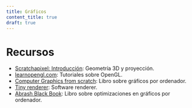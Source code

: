 ```yaml
---
title: Gráficos
content_title: true
draft: true
---
```


# Recursos

- [Scratchapixel: Introducción](https://www.scratchapixel.com/lessons/3d-basic-rendering/get-started/gentle-introduction-to-computer-graphics-programming.html): Geometría 3D y proyección.
- [learnopengl.com](https://learnopengl.com): Tutoriales sobre OpenGL.
- [Computer Graphics from scratch](https://gabrielgambetta.com/computer-graphics-from-scratch/): Libro sobre gráficos por ordenador.
- [Tiny renderer](https://haqr.eu/tinyrenderer/): Software renderer.
- [Abrash Black Book](https://github.com/jagregory/abrash-black-book/): Libro sobre optimizaciones en gráficos por ordenador.
